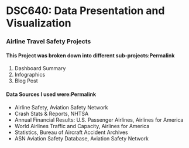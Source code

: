 # DSC640: Data Presentation and Visualization

### Airline Travel Safety Projects

#### This Project was broken down into different sub-projects:Permalink
1. Dashboard Summary
2. Infographics
3. Blog Post

#### Data Sources I used were:Permalink
* Airline Safety, Aviation Safety Network
* Crash Stats & Reports, NHTSA
* Annual Financial Results: U.S. Passenger Airlines, Airlines for America
* World Airlines Traffic and Capacity, Airlines for America
* Statistics, Bureau of Aircraft Accident Archives
* ASN Aviation Safety Database, Aviation Safety Network
